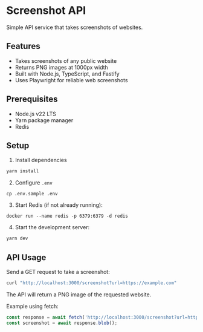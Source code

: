 # Screenshot API

Simple API service that takes screenshots of websites.

## Features

- Takes screenshots of any public website
- Returns PNG images at 1000px width
- Built with Node.js, TypeScript, and Fastify
- Uses Playwright for reliable web screenshots

## Prerequisites

- Node.js v22 LTS
- Yarn package manager
- Redis

## Setup

1. Install dependencies

```bash
yarn install
```

2. Configure `.env`

```
cp .env.sample .env
```

3. Start Redis (if not already running):

```
docker run --name redis -p 6379:6379 -d redis
```

4. Start the development server:

```bash
yarn dev
```

## API Usage

Send a GET request to take a screenshot:

```bash
curl "http://localhost:3000/screenshot?url=https://example.com"
```

The API will return a PNG image of the requested website.

Example using fetch:

```javascript
const response = await fetch('http://localhost:3000/screenshot?url=https://example.com');
const screenshot = await response.blob();
```
